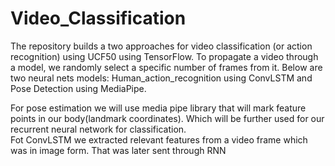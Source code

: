 # Video_Classification
The repository builds a two approaches for video classification (or action recognition) using UCF50 using TensorFlow. To propagate a video through a model, we randomly select a specific number of frames from it. Below are two neural nets models:
Human_action_recognition using ConvLSTM and Pose Detection using MediaPipe.

For pose estimation we will use media pipe library that will mark feature points in our body(landmark coordinates). Which will be further used for our recurrent neural network for classification.  
Fot ConvLSTM we extracted relevant features from a video frame which was in image form. That was later sent through RNN 
